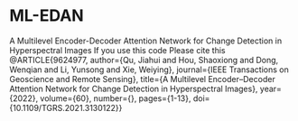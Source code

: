 # ML-EDAN
A Multilevel Encoder-Decoder Attention Network for Change Detection in Hyperspectral Images
If you use this code 
Please cite this
@ARTICLE{9624977,
  author={Qu, Jiahui and Hou, Shaoxiong and Dong, Wenqian and Li, Yunsong and Xie, Weiying},
  journal={IEEE Transactions on Geoscience and Remote Sensing}, 
  title={A Multilevel Encoder–Decoder Attention Network for Change Detection in Hyperspectral Images}, 
  year={2022},
  volume={60},
  number={},
  pages={1-13},
  doi={10.1109/TGRS.2021.3130122}}
